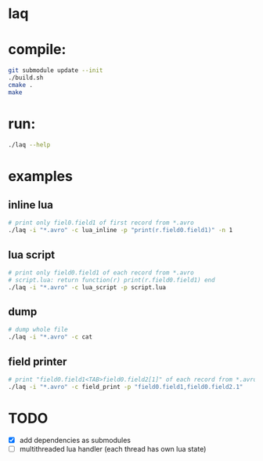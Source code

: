 laq
===

# compile:

```bash
git submodule update --init
./build.sh
cmake .
make
```

# run:

```bash
./laq --help
```

# examples
## inline lua

```bash
# print only fiel0.field1 of first record from *.avro
./laq -i "*.avro" -c lua_inline -p "print(r.field0.field1)" -n 1
```

## lua script

```bash
# print only field0.field1 of each record from *.avro
# script.lua: return function(r) print(r.field0.field1) end
./laq -i "*.avro" -c lua_script -p script.lua
```

## dump

```bash
# dump whole file
./laq -i "*.avro" -c cat
```

## field printer

```bash
# print "field0.field1<TAB>field0.field2[1]" of each record from *.avro
./laq -i "*.avro" -c field_print -p "field0.field1,field0.field2.1"
```

# TODO

- [x] add dependencies as submodules
- [ ] multithreaded lua handler (each thread has own lua state)
